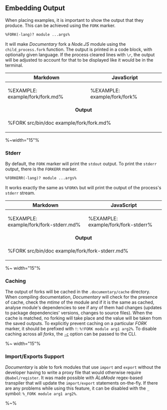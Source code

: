 ## **Embedding Output**

When placing examples, it is important to show the output that they produce. This can be achieved using the `FORK` marker.

```md
%FORK(-lang)? module ...args%
```

It will make _Documentary_ fork a _Node.JS_ module using the `child_process.fork` function. The output is printed in a code block, with optionally given language. If the process cleared lines with `\r`, the output will be adjusted to account for that to be displayed like it would be in the terminal.

<table>
<thead>
 <tr>
  <th>Markdown</th><th>JavaScript</th>
 </tr>
</thead>
<tbody>
 <tr/>
 <tr>
  <td>

%EXAMPLE: example/fork/fork.md%
  </td>

  <td>

%EXAMPLE: example/fork/fork%
  </td>
 </tr>
 <tr>
 <td colspan="2" align="center"><strong>Output<strong></td>
 </tr>
 <tr>
 <td colspan="2">

%FORK src/bin/doc example/fork/fork.md%
 </td>
 </tr>
</table>

<!-- %FORK example example/fork% -->

%~width="15"%

### Stderr

By default, the `FORK` marker will print the `stdout` output. To print the `stderr` output, there is the `FORKERR` marker.

```md
%FORKERR(-lang)? module ...args%
```

It works exactly the same as `%FORK%` but will print the output of the process's `stderr` stream.


<table>
<thead>
 <tr>
  <th>Markdown</th><th>JavaScript</th>
 </tr>
</thead>
<tbody>
 <tr/>
 <tr>
  <td>

%EXAMPLE: example/fork/fork-stderr.md%
  </td>

  <td>

%EXAMPLE: example/fork/fork-stderr%
  </td>
 </tr>
 <tr>
 <td colspan="2" align="center"><strong>Output<strong></td>
 </tr>
 <tr>
 <td colspan="2">

%FORK src/bin/doc example/fork/fork-stderr.md%
 </td>
 </tr>
</table>

%~ width="15"%

### Caching

The output of forks will be cached in the `.documentary/cache` directory. When compiling documentation, _Documentary_ will check for the presence of cache, check the _mtime_ of the module and if it is the same as cached, analyse module's dependencies to see if any of them had changes (updates to package dependencies' versions, changes to source files). When the cache is matched, no forking will take place and the value will be taken from the saved outputs. To explicitly prevent caching on a particular _FORK_ marker, it should be prefixed with `!`: `%!FORK module arg1 arg2%`. To disable caching across all _forks_, the [`-c`](#disable-cache) option can be passed to the CLI.

%~ width="15"%

### Import/Exports Support

_Documentary_ is able to fork modules that use `import` and `export` without the developer having to write a proxy file that would otherwise require `@babel/register`. It was made possible with _ÀLaMode_ regex-based transpiler that will update the `import/export` statements on-the-fly. If there are any problems while using this feature, it can be disabled with the `_` symbol: `%_FORK module arg1 arg2%`.

%~%